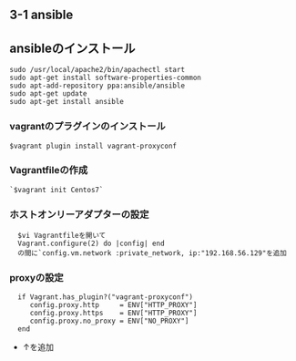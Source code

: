 ## 3-1 ansible

## ansibleのインストール  

    sudo /usr/local/apache2/bin/apachectl start                            
    sudo apt-get install software-properties-common
    sudo apt-add-repository ppa:ansible/ansible
    sudo apt-get update
    sudo apt-get install ansible

### vagrantのプラグインのインストール
    $vagrant plugin install vagrant-proxyconf  
    
### Vagrantfileの作成
    `$vagrant init Centos7`
### ホストオンリーアダプターの設定
      $vi Vagrantfileを開いて
      Vagrant.configure(2) do |config| end
      の間に`config.vm.network :private_network, ip:"192.168.56.129"を追加
### proxyの設定
  
      if Vagrant.has_plugin?("vagrant-proxyconf")
         config.proxy.http     = ENV["HTTP_PROXY"]
         config.proxy.https    = ENV["HTTP_PROXY"]
         config.proxy.no_proxy = ENV["NO_PROXY"]
      end  
- ↑を追加


